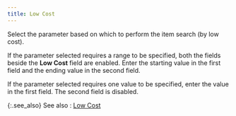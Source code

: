 ```yaml
---
title: Low Cost
---
```



Select the parameter based on which to perform the item search (by low  cost).


If the parameter selected requires a range to be specified, both the  fields beside the **Low Cost** field  are enabled. Enter the starting value in the first field and the ending  value in the second field.


If the parameter selected requires one value to be specified, enter  the value in the first field. The second field is disabled.


{:.see_also}
See also
: [Low  Cost](JavaScript:RelatedTopics1.Click())<!--Metadata type="DesignerControl" startspan
<object CLASSID="clsid:ADB880A6-D8FF-11CF-9377-00AA003B7A11"
	ID=RelatedTopics1
	TYPE="application/x-oleobject">
</object>-->

<object classid="clsid:ADB880A6-D8FF-11CF-9377-00AA003B7A11" id="RelatedTopics1" type="application/x-oleobject"> 
 <param name="Command" value="Related Topics">
<param name="Window" value="second">
<param name="Item1" value="Low Cost;{{site.mi_chm}}/finding-items/find-item-details/purchase-information/low_cost_find_items_content.html">
</object><!--Metadata type="DesignerControl" endspan-->
